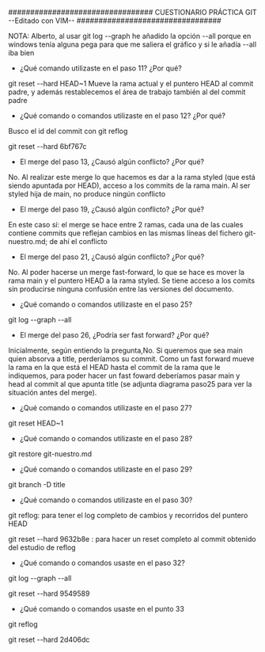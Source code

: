 #################################
    CUESTIONARIO PRÁCTICA GIT
      --Editado con VIM--
#################################

NOTA: Alberto, al usar git log --graph  he añadido la opción --all porque en windows tenía alguna pega
para que me saliera el gráfico y si le añadía --all iba bien
 


- ¿Qué comando utilizaste en el paso 11? ¿Por qué?

git reset --hard HEAD~1
Mueve la rama actual y el puntero HEAD al commit padre, y además restablecemos el área de trabajo
también al del commit padre


- ¿Qué comando o comandos utilizaste en el paso 12? ¿Por qué?

Busco el id del commit con git reflog

git reset --hard 6bf767c


- El merge del paso 13, ¿Causó algún conflicto? ¿Por qué?

No. Al realizar este merge lo que hacemos es dar a la rama styled (que está siendo apuntada
por HEAD), acceso a los commits de la rama main. Al ser styled hija de main, no produce
ningún conflicto 


- El merge del paso 19, ¿Causó algún conflicto? ¿Por qué?

En este caso sí: el merge se hace entre 2 ramas, cada una de las cuales contiene commits que reflejan cambios
en las mismas líneas del fichero git-nuestro.md; de ahí el conflicto


- El merge del paso 21, ¿Causó algún conflicto? ¿Por qué?

No. Al poder hacerse un merge fast-forward, lo que se hace es mover la rama main y el puntero HEAD a la rama styled.
Se tiene acceso a los comits sin producirse ninguna confusión entre las versiones del documento.


- ¿Qué comando o comandos utilizaste en el paso 25?

git log --graph --all


- El merge del paso 26, ¿Podría ser fast forward? ¿Por qué?

Inicialmente, según entiendo la pregunta,No. Si queremos que sea main quien absorva a title, perderíamos su commit. 
Como un fast forward mueve la rama en la que está el HEAD hasta el commit de la rama que le indiquemos, para poder 
hacer un fast foward deberíamos pasar main y head al commit al que apunta title (se adjunta diagrama paso25 para 
ver la situación antes del merge).
 
 
- ¿Qué comando o comandos utilizaste en el paso 27?

git reset HEAD~1


- ¿Qué comando o comandos utilizaste en el paso 28?

git restore git-nuestro.md


- ¿Qué comando o comandos utilizaste en el paso 29?

git branch -D title


- ¿Qué comando o comandos utilizaste en el paso 30?

git reflog: para tener el log completo de cambios y recorridos del puntero HEAD

git reset --hard 9632b8e : para hacer un reset completo al commit obtenido del estudio de reflog


- ¿Qué comando o comandos usaste en el paso 32?

git log --graph --all

git reset --hard 9549589


- ¿Qué comando o comandos usaste en el punto 33

git reflog

git reset --hard 2d406dc


